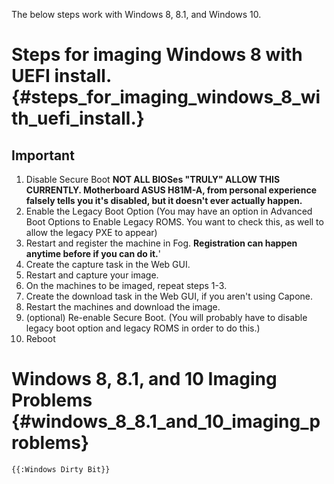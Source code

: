 The below steps work with Windows 8, 8.1, and Windows 10.

# Steps for imaging Windows 8 with UEFI install. {#steps_for_imaging_windows_8_with_uefi_install.}

## Important

1.  Disable Secure Boot **NOT ALL BIOSes \"TRULY\" ALLOW THIS CURRENTLY.
    Motherboard ASUS H81M-A, from personal experience falsely tells you
    it\'s disabled, but it doesn\'t ever actually happen.**
2.  Enable the Legacy Boot Option (You may have an option in Advanced
    Boot Options to Enable Legacy ROMS. You want to check this, as well
    to allow the legacy PXE to appear)
3.  Restart and register the machine in Fog. **Registration can happen
    anytime before if you can do it.**\'
4.  Create the capture task in the Web GUI.
5.  Restart and capture your image.
6.  On the machines to be imaged, repeat steps 1-3.
7.  Create the download task in the Web GUI, if you aren\'t using
    Capone.
8.  Restart the machines and download the image.
9.  (optional) Re-enable Secure Boot. (You will probably have to disable
    legacy boot option and legacy ROMS in order to do this.)
10. Reboot

# Windows 8, 8.1, and 10 Imaging Problems {#windows_8_8.1_and_10_imaging_problems}

```{=mediawiki}
{{:Windows Dirty Bit}}
```
